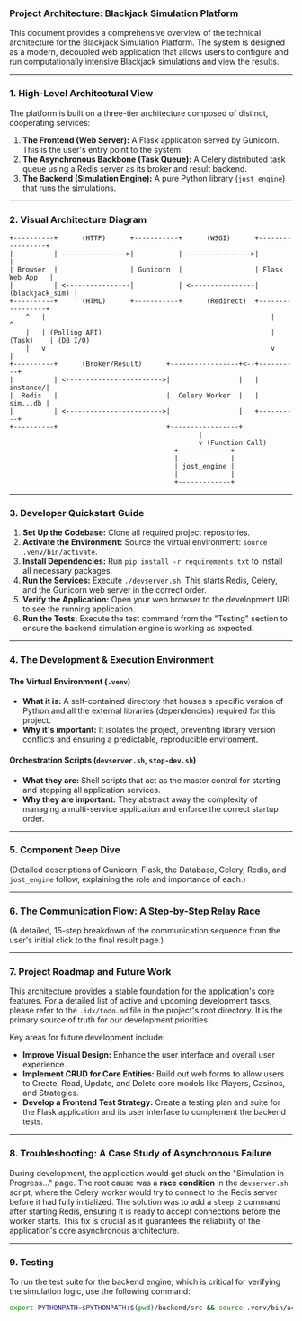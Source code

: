 ### Project Architecture: Blackjack Simulation Platform

This document provides a comprehensive overview of the technical architecture for the Blackjack Simulation Platform. The system is designed as a modern, decoupled web application that allows users to configure and run computationally intensive Blackjack simulations and view the results.

---

### 1. High-Level Architectural View

The platform is built on a three-tier architecture composed of distinct, cooperating services:

1.  **The Frontend (Web Server):** A Flask application served by Gunicorn. This is the user's entry point to the system.
2.  **The Asynchronous Backbone (Task Queue):** A Celery distributed task queue using a Redis server as its broker and result backend.
3.  **The Backend (Simulation Engine):** A pure Python library (`jost_engine`) that runs the simulations.

---

### 2. Visual Architecture Diagram

```
+----------+      (HTTP)      +-----------+      (WSGI)      +-----------------+
|          | ---------------->|           | ---------------->|                 |
| Browser  |                  | Gunicorn  |                  | Flask Web App   |
|          | <----------------|           | <----------------| (blackjack_sim) |
+----------+      (HTML)      +-----------+      (Redirect)  +-----------------+
    ^   |                                                        |           ^
    |   | (Polling API)                                          | (Task)    | (DB I/O)
    |   v                                                        v           |
+----------+      (Broker/Result)      +-----------------+<--+----------+
|          | <------------------------>|                 |   | instance/|
|  Redis   |                           |  Celery Worker  |   | sim...db |
|          | <------------------------>|                 |   +----------+
+----------+                           +-----------------+
                                               |
                                               v (Function Call)
                                         +-------------+
                                         |             |
                                         | jost_engine |
                                         |             |
                                         +-------------+
```

---

### 3. Developer Quickstart Guide

1.  **Set Up the Codebase:** Clone all required project repositories.
2.  **Activate the Environment:** Source the virtual environment: `source .venv/bin/activate`.
3.  **Install Dependencies:** Run `pip install -r requirements.txt` to install all necessary packages.
4.  **Run the Services:** Execute `./devserver.sh`. This starts Redis, Celery, and the Gunicorn web server in the correct order.
5.  **Verify the Application:** Open your web browser to the development URL to see the running application.
6.  **Run the Tests:** Execute the test command from the "Testing" section to ensure the backend simulation engine is working as expected.

---

### 4. The Development & Execution Environment

#### The Virtual Environment (`.venv`)
*   **What it is:** A self-contained directory that houses a specific version of Python and all the external libraries (dependencies) required for this project.
*   **Why it's important:** It isolates the project, preventing library version conflicts and ensuring a predictable, reproducible environment.

#### Orchestration Scripts (`devserver.sh`, `stop-dev.sh`)
*   **What they are:** Shell scripts that act as the master control for starting and stopping all application services.
*   **Why they are important:** They abstract away the complexity of managing a multi-service application and enforce the correct startup order.

---

### 5. Component Deep Dive

(Detailed descriptions of Gunicorn, Flask, the Database, Celery, Redis, and `jost_engine` follow, explaining the role and importance of each.)

---

### 6. The Communication Flow: A Step-by-Step Relay Race

(A detailed, 15-step breakdown of the communication sequence from the user's initial click to the final result page.)

---

### 7. Project Roadmap and Future Work

This architecture provides a stable foundation for the application's core features. For a detailed list of active and upcoming development tasks, please refer to the `.idx/todo.md` file in the project's root directory. It is the primary source of truth for our development priorities.

Key areas for future development include:

*   **Improve Visual Design:** Enhance the user interface and overall user experience.
*   **Implement CRUD for Core Entities:** Build out web forms to allow users to Create, Read, Update, and Delete core models like Players, Casinos, and Strategies.
*   **Develop a Frontend Test Strategy:** Create a testing plan and suite for the Flask application and its user interface to complement the backend tests.

---

### 8. Troubleshooting: A Case Study of Asynchronous Failure

During development, the application would get stuck on the "Simulation in Progress..." page. The root cause was a **race condition** in the `devserver.sh` script, where the Celery worker would try to connect to the Redis server before it had fully initialized. The solution was to add a `sleep 2` command after starting Redis, ensuring it is ready to accept connections before the worker starts. This fix is crucial as it guarantees the reliability of the application's core asynchronous architecture.

---

### 9. Testing

To run the test suite for the backend engine, which is critical for verifying the simulation logic, use the following command:

```bash
export PYTHONPATH=$PYTHONPATH:$(pwd)/backend/src && source .venv/bin/activate && cd backend && pytest
```

